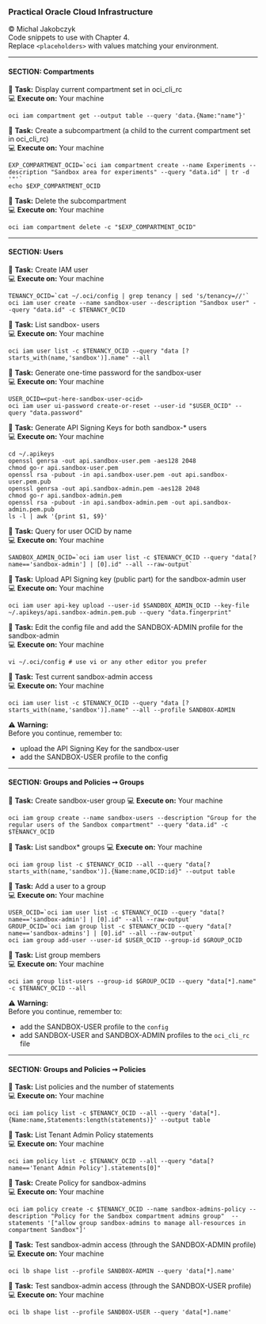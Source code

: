 ### Practical Oracle Cloud Infrastructure
© Michal Jakobczyk  
Code snippets to use with Chapter 4.  
Replace `<placeholders>` with values matching your environment.  

---
#### SECTION: Compartments

:wrench: **Task:** Display current compartment set in oci_cli_rc  
:computer: **Execute on:** Your machine

    oci iam compartment get --output table --query 'data.{Name:"name"}'
        
:wrench: **Task:** Create a subcompartment (a child to the current compartment set in oci_cli_rc)  
:computer: **Execute on:** Your machine

    EXP_COMPARTMENT_OCID=`oci iam compartment create --name Experiments --description "Sandbox area for experiments" --query "data.id" | tr -d '"'`
    echo $EXP_COMPARTMENT_OCID
    
:wrench: **Task:** Delete the subcompartment  
:computer: **Execute on:** Your machine

    oci iam compartment delete -c "$EXP_COMPARTMENT_OCID"

---
#### SECTION: Users

:wrench: **Task:** Create IAM user  
:computer: **Execute on:** Your machine

    TENANCY_OCID=`cat ~/.oci/config | grep tenancy | sed 's/tenancy=//'`
    oci iam user create --name sandbox-user --description "Sandbox user" --query "data.id" -c $TENANCY_OCID
    
:wrench: **Task:** List sandbox- users  
:computer: **Execute on:** Your machine

    oci iam user list -c $TENANCY_OCID --query "data [?starts_with(name,'sandbox')].name" --all
    
:wrench: **Task:** Generate one-time password for the sandbox-user  
:computer: **Execute on:** Your machine

    USER_OCID=<put-here-sandbox-user-ocid>
    oci iam user ui-password create-or-reset --user-id "$USER_OCID" --query "data.password"

:wrench: **Task:** Generate API Signing Keys for both sandbox-* users  
:computer: **Execute on:** Your machine

    cd ~/.apikeys
    openssl genrsa -out api.sandbox-user.pem -aes128 2048
    chmod go-r api.sandbox-user.pem
    openssl rsa -pubout -in api.sandbox-user.pem -out api.sandbox-user.pem.pub
    openssl genrsa -out api.sandbox-admin.pem -aes128 2048
    chmod go-r api.sandbox-admin.pem
    openssl rsa -pubout -in api.sandbox-admin.pem -out api.sandbox-admin.pem.pub
    ls -l | awk '{print $1, $9}'
    
:wrench: **Task:** Query for user OCID by name  
:computer: **Execute on:** Your machine

    SANDBOX_ADMIN_OCID=`oci iam user list -c $TENANCY_OCID --query "data[?name=='sandbox-admin'] | [0].id" --all --raw-output`
    
:wrench: **Task:** Upload API Signing key (public part) for the sandbox-admin user  
:computer: **Execute on:** Your machine

    oci iam user api-key upload --user-id $SANDBOX_ADMIN_OCID --key-file ~/.apikeys/api.sandbox-admin.pem.pub --query "data.fingerprint"

:wrench: **Task:** Edit the config file and add the SANDBOX-ADMIN profile for the sandbox-admin  
:computer: **Execute on:** Your machine

    vi ~/.oci/config # use vi or any other editor you prefer

:wrench: **Task:** Test current sandbox-admin access  
:computer: **Execute on:** Your machine

    oci iam user list -c $TENANCY_OCID --query "data [?starts_with(name,'sandbox')].name" --all --profile SANDBOX-ADMIN


:warning: **Warning:**  
Before you continue, remember to:
- upload the API Signing Key for the sandbox-user 
- add the SANDBOX-USER profile to the config

---
#### SECTION: Groups and Policies ➙ Groups  

:wrench: **Task:** Create sandbox-user group 
:computer: **Execute on:** Your machine

    oci iam group create --name sandbox-users --description "Group for the regular users of the Sandbox compartment" --query "data.id" -c $TENANCY_OCID
   
:wrench: **Task:** List sandbox* groups
:computer: **Execute on:** Your machine
    
    oci iam group list -c $TENANCY_OCID --all --query "data[?starts_with(name,'sandbox')].{Name:name,OCID:id}" --output table
    
:wrench: **Task:** Add a user to a group  
:computer: **Execute on:** Your machine
    
    USER_OCID=`oci iam user list -c $TENANCY_OCID --query "data[?name=='sandbox-admin'] | [0].id" --all --raw-output`
    GROUP_OCID=`oci iam group list -c $TENANCY_OCID --query "data[?name=='sandbox-admins'] | [0].id" --all --raw-output`
    oci iam group add-user --user-id $USER_OCID --group-id $GROUP_OCID
    
:wrench: **Task:** List group members  
:computer: **Execute on:** Your machine
    
    oci iam group list-users --group-id $GROUP_OCID --query "data[*].name" -c $TENANCY_OCID --all
    
:warning: **Warning:**  
Before you continue, remember to:
- add the SANDBOX-USER profile to the `config`
- add SANDBOX-USER and SANDBOX-ADMIN profiles to the `oci_cli_rc` file

---
#### SECTION: Groups and Policies ➙ Policies

:wrench: **Task:** List policies and the number of statements  
:computer: **Execute on:** Your machine

    oci iam policy list -c $TENANCY_OCID --all --query 'data[*].{Name:name,Statements:length(statements)}' --output table
    
:wrench: **Task:** List Tenant Admin Policy statements  
:computer: **Execute on:** Your machine

    oci iam policy list -c $TENANCY_OCID --all --query "data[?name=='Tenant Admin Policy'].statements[0]"
    
:wrench: **Task:** Create Policy for sandbox-admins    
:computer: **Execute on:** Your machine
    
    oci iam policy create -c $TENANCY_OCID --name sandbox-admins-policy --description "Policy for the Sandbox compartment admins group"  --statements '["allow group sandbox-admins to manage all-resources in compartment Sandbox"]'

:wrench: **Task:** Test sandbox-admin access (through the SANDBOX-ADMIN profile)    
:computer: **Execute on:** Your machine

    oci lb shape list --profile SANDBOX-ADMIN --query 'data[*].name'
    
:wrench: **Task:** Test sandbox-admin access (through the SANDBOX-USER profile)    
:computer: **Execute on:** Your machine

    oci lb shape list --profile SANDBOX-USER --query 'data[*].name'
